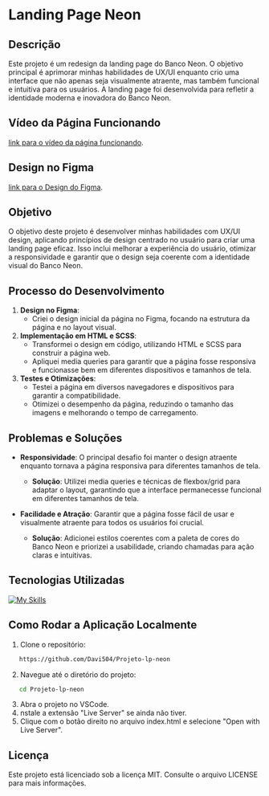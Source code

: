 # Landing Page Neon

## Descrição
Este projeto é um redesign da landing page do Banco Neon. O objetivo principal é aprimorar minhas habilidades de UX/UI enquanto crio uma interface que não apenas seja visualmente atraente, mas também funcional e intuitiva para os usuários. A landing page foi desenvolvida para refletir a identidade moderna e inovadora do Banco Neon.

## Vídeo da Página Funcionando
[link para o vídeo da página funcionando](https://youtu.be/0BVn4Z-PYOY?si=7bftqt9LsFCrRFnu).

## Design no Figma
[link para o Design do Figma](https://www.figma.com/design/horfqz0LNqMMfIYXVhqwoX/banco-neon%3Dlp-(Community)?node-id=0-1&m=dev&t=eyQOWEOQO58JsRCY-1).

## Objetivo
O objetivo deste projeto é desenvolver minhas habilidades com UX/UI design, aplicando princípios de design centrado no usuário para criar uma landing page eficaz. Isso inclui melhorar a experiência do usuário, otimizar a responsividade e garantir que o design seja coerente com a identidade visual do Banco Neon.

## Processo do Desenvolvimento
1. **Design no Figma**: 
   - Criei o design inicial da página no Figma, focando na estrutura da página e no layout visual.
2. **Implementação em HTML e SCSS**:
   - Transformei o design em código, utilizando HTML e SCSS para construir a página web.
   - Apliquei media queries para garantir que a página fosse responsiva e funcionasse bem em diferentes dispositivos e tamanhos de tela.
3. **Testes e Otimizações**:
   - Testei a página em diversos navegadores e dispositivos para garantir a compatibilidade.
   - Otimizei o desempenho da página, reduzindo o tamanho das imagens e melhorando o tempo de carregamento.

## Problemas e Soluções

- **Responsividade**: O principal desafio foi manter o design atraente enquanto tornava a página responsiva para diferentes tamanhos de tela.
  - **Solução**: Utilizei media queries e técnicas de flexbox/grid para adaptar o layout, garantindo que a interface permanecesse funcional em diferentes tamanhos de tela.

- **Facilidade e Atração**: Garantir que a página fosse fácil de usar e visualmente atraente para todos os usuários foi crucial.
  - **Solução**: Adicionei estilos coerentes com a paleta de cores do Banco Neon e priorizei a usabilidade, criando chamadas para ação claras e intuitivas.



## Tecnologias Utilizadas

[![My Skills](https://skillicons.dev/icons?i=html,css,scss,figma)](https://skillicons.dev)


## Como Rodar a Aplicação Localmente
1. Clone o repositório:
```sh
   https://github.com/Davi504/Projeto-lp-neon
```
2. Navegue até o diretório do projeto:
```sh
   cd Projeto-lp-neon
```
3. Abra o projeto no VSCode.
4. nstale a extensão "Live Server" se ainda não tiver.
5. Clique com o botão direito no arquivo index.html e selecione "Open with Live Server".

## Licença

Este projeto está licenciado sob a licença MIT. Consulte o arquivo LICENSE para mais informações.




